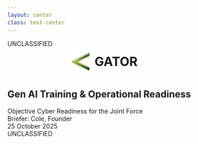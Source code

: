 ```yaml
---
layout: center
class: text-center
---
```


<style src="../style.css"></style>

<div class="classification-header">UNCLASSIFIED</div>

<div style="display: flex; align-items: center; justify-content: center;">
  <img src="/GATOR_Icon_LessThan.png" alt="GATOR" style="height: 4rem; margin-right: 0rem; margin-left: -5rem;" />
  <h1 style="margin: 0;"><strong>GATOR</strong></h1>
</div>

<div class="mt-4"></div>

## Gen AI Training & Operational Readiness

<div class="text-lg mt-6 text-muted">
Objective Cyber Readiness for the Joint Force
</div>


<div class="mt-12 text-muted text-sm">
Briefer: Cole, Founder
</div>

<div class="mt-2 text-muted text-sm">
25 October 2025
</div>

<div class="classification-footer">UNCLASSIFIED</div>
